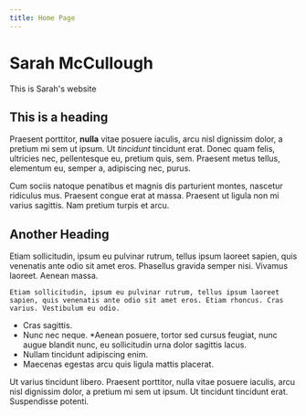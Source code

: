 ```yaml
---
title: Home Page
---
```


Sarah McCullough
================

This is Sarah's website

This is a heading
------------------


Praesent porttitor, **nulla** vitae posuere iaculis, arcu nisl dignissim dolor, a pretium mi sem ut ipsum. Ut _tincidunt_ tincidunt erat. Donec quam felis, ultricies nec, pellentesque eu, pretium quis, sem. Praesent metus tellus, elementum eu, semper a, adipiscing nec, purus.

Cum sociis natoque penatibus et magnis dis parturient montes, nascetur ridiculus mus. Praesent congue erat at massa. Praesent ut ligula non mi varius sagittis. Nam pretium turpis et arcu.


Another Heading
---------------

Etiam sollicitudin, ipsum eu pulvinar rutrum, tellus ipsum laoreet sapien, quis venenatis ante odio sit amet eros. Phasellus gravida semper nisi. Vivamus laoreet. Aenean massa.

```
Etiam sollicitudin, ipsum eu pulvinar rutrum, tellus ipsum laoreet sapien, quis venenatis ante odio sit amet eros. Etiam rhoncus. Cras varius. Vestibulum eu odio.
```

* Cras sagittis.
* Nunc nec neque.
*Aenean posuere, tortor sed cursus feugiat, nunc augue blandit nunc, eu sollicitudin urna dolor sagittis lacus.
* Nullam tincidunt adipiscing enim.
* Maecenas egestas arcu quis ligula mattis placerat.

Ut varius tincidunt libero. Praesent porttitor, nulla vitae posuere iaculis, arcu nisl dignissim dolor, a pretium mi sem ut ipsum. Ut tincidunt tincidunt erat. Suspendisse potenti.
